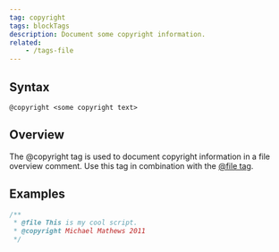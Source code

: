 ```yaml
---
tag: copyright
tags: blockTags
description: Document some copyright information.
related:
    - /tags-file
---
```


## Syntax

`@copyright <some copyright text>`


## Overview

The @copyright tag is used to document copyright information in a file overview comment. Use this
tag in combination with the [@file tag][file-tag].

[file-tag]: /tags-file


## Examples

```js
/**
 * @file This is my cool script.
 * @copyright Michael Mathews 2011
 */
```
